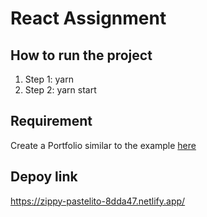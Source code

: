 # React Assignment

## How to run the project

1. Step 1: yarn
2. Step 2: yarn start

## Requirement

Create a Portfolio similar to the example [here](https://nicepage.com/one-page-template/preview/amazing-portfolio-261875?device=desktop)


## Depoy link
https://zippy-pastelito-8dda47.netlify.app/